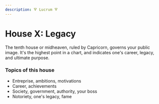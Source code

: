 ```yaml
---
description: 🜃 Lucrum 🜃
---
```


# House X: Legacy

The tenth house or midheaven, ruled by Capricorn, governs your public image. It's the highest point in a chart, and indicates one's career, legacy, and ultimate purpose.



### Topics of this house

* Entreprise, ambitions, motivations
* Career, achievements
* Society, government, authority, your boss
* Notoriety, one's legacy, fame



